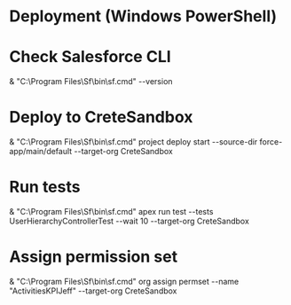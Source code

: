 # Deployment (Windows PowerShell)

# Check Salesforce CLI
& "C:\Program Files\Sf\bin\sf.cmd" --version

# Deploy to CreteSandbox
& "C:\Program Files\Sf\bin\sf.cmd" project deploy start --source-dir force-app/main/default --target-org CreteSandbox

# Run tests
& "C:\Program Files\Sf\bin\sf.cmd" apex run test --tests UserHierarchyControllerTest --wait 10 --target-org CreteSandbox

# Assign permission set
& "C:\Program Files\Sf\bin\sf.cmd" org assign permset --name "ActivitiesKPIJeff" --target-org CreteSandbox
